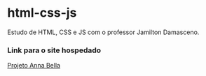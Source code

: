 # html-css-js
Estudo de HTML, CSS e JS com o professor Jamilton Damasceno.

### Link para o site hospedado
[Projeto Anna Bella](https://ygrillo.github.io/html-css-js/biografia.html)